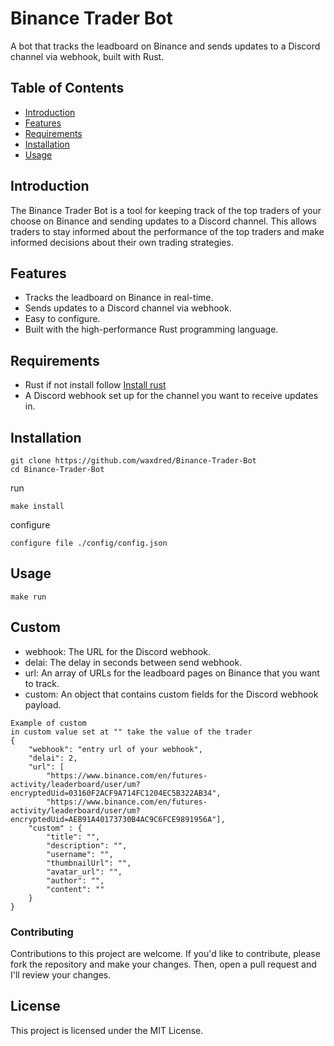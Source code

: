 # Binance Trader Bot
A bot that tracks the leadboard on Binance and sends updates to a Discord channel via webhook, built with Rust.

## Table of Contents
- [Introduction](#Introduction)
- [Features](#Features)
- [Requirements](#Requirements)
- [Installation](#Installation)
- [Usage](#Usage)

## Introduction
The Binance Trader Bot is a tool for keeping track of the top traders of your choose on Binance and sending updates to a Discord channel. This allows traders to stay informed about the performance of the top traders and make informed decisions about their own trading strategies.

## Features
- Tracks the leadboard on Binance in real-time.
- Sends updates to a Discord channel via webhook.
- Easy to configure.
- Built with the high-performance Rust programming language.

## Requirements
- Rust if not install follow [Install rust](https://www.rust-lang.org/tools/install)
- A Discord webhook set up for the channel you want to receive updates in.

## Installation
```
git clone https://github.com/waxdred/Binance-Trader-Bot
cd Binance-Trader-Bot
```
run
```
make install
```
configure
```
configure file ./config/config.json
```

## Usage
```
make run
```

## Custom
- webhook: The URL for the Discord webhook.
- delai: The delay in seconds between send webhook.
- url: An array of URLs for the leadboard pages on Binance that you want to track.
- custom: An object that contains custom fields for the Discord webhook payload.
```
Example of custom
in custom value set at "" take the value of the trader
{
    "webhook": "entry url of your webhook",
    "delai": 2,
    "url": [
        "https://www.binance.com/en/futures-activity/leaderboard/user/um?encryptedUid=03160F2ACF9A714FC1204EC5B322AB34",
        "https://www.binance.com/en/futures-activity/leaderboard/user/um?encryptedUid=AEB91A40173730B4AC9C6FCE9891956A"],
    "custom" : {
        "title": "",
        "description": "",
        "username": "",
        "thumbnailUrl": "",
        "avatar_url": "",
        "author": "",
        "content": ""
    }
}
```

### Contributing
Contributions to this project are welcome. If you'd like to contribute, please fork the repository and make your changes. Then, open a pull request and I'll review your changes.

## License
This project is licensed under the MIT License.
